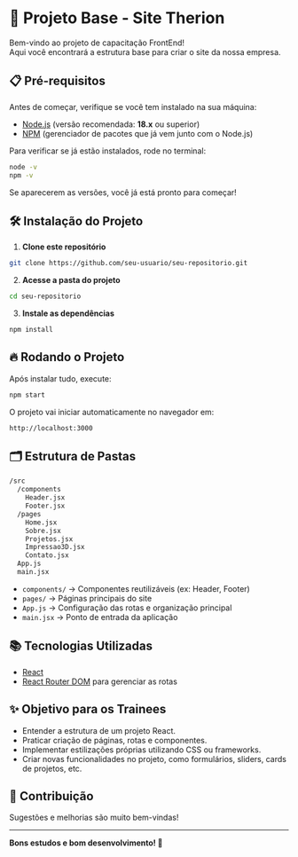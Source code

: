 # 🚀 Projeto Base - Site Therion

Bem-vindo ao projeto de capacitação FrontEnd!  
Aqui você encontrará a estrutura base para criar o site da nossa empresa.

## 📋 Pré-requisitos

Antes de começar, verifique se você tem instalado na sua máquina:

- [Node.js](https://nodejs.org/) (versão recomendada: **18.x** ou superior)
- [NPM](https://www.npmjs.com/) (gerenciador de pacotes que já vem junto com o Node.js)

Para verificar se já estão instalados, rode no terminal:

```bash
node -v
npm -v
```

Se aparecerem as versões, você já está pronto para começar!

## 🛠️ Instalação do Projeto

1. **Clone este repositório**

```bash
git clone https://github.com/seu-usuario/seu-repositorio.git
```

2. **Acesse a pasta do projeto**

```bash
cd seu-repositorio
```

3. **Instale as dependências**

```bash
npm install
```

## 🔥 Rodando o Projeto

Após instalar tudo, execute:

```bash
npm start
```

O projeto vai iniciar automaticamente no navegador em:

```
http://localhost:3000
```

## 🗂️ Estrutura de Pastas

```bash
/src
  /components
    Header.jsx
    Footer.jsx
  /pages
    Home.jsx
    Sobre.jsx
    Projetos.jsx
    Impressao3D.jsx
    Contato.jsx
  App.js
  main.jsx
```

- `components/` → Componentes reutilizáveis (ex: Header, Footer)
- `pages/` → Páginas principais do site
- `App.js` → Configuração das rotas e organização principal
- `main.jsx` → Ponto de entrada da aplicação

## 📚 Tecnologias Utilizadas

- [React](https://react.dev/)
- [React Router DOM](https://reactrouter.com/en/main) para gerenciar as rotas

## ✨ Objetivo para os Trainees

- Entender a estrutura de um projeto React.
- Praticar criação de páginas, rotas e componentes.
- Implementar estilizações próprias utilizando CSS ou frameworks.
- Criar novas funcionalidades no projeto, como formulários, sliders, cards de projetos, etc.

## 🤝 Contribuição

Sugestões e melhorias são muito bem-vindas!

---

**Bons estudos e bom desenvolvimento! 🚀**
